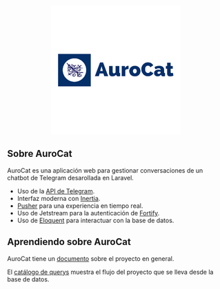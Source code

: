 <p align="center"><a href="https://aeolus-bot.herokuapp.com/" target="_blank"><img src="./public/images/logotipo.png" width="300"></a></p>

## Sobre AuroCat
AuroCat es una aplicación web para gestionar conversaciones de un chatbot de Telegram desarollada en Laravel.

- Uso de la [API de Telegram](https://core.telegram.org).
- Interfaz moderna con [Inertia](https://inertiajs.com/).
- [Pusher](https://pusher.com/) para una experiencia en tiempo real.
- Uso de Jetstream para la autenticación de [Fortify](https://laravel.com/docs/8.x/fortify).
- Uso de [Eloquent](https://laravel.com/docs/8.x/eloquent) para interactuar con la base de datos.

## Aprendiendo sobre AuroCat

AuroCat tiene un [documento](https://docs.google.com/document/d/1kcoQ_oWIf-p8IpjZMLlYjXl2TUNSo0JWUsnTUBQbums/edit?usp=sharing) sobre el proyecto en general.

El [catálogo de querys](./database/database.md) muestra el flujo del proyecto que se lleva desde la base de datos.
